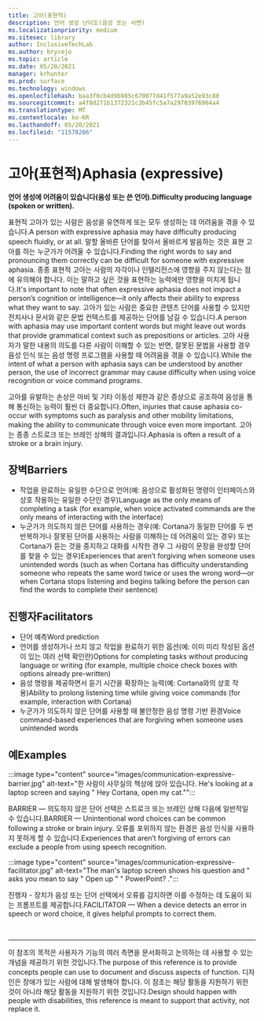 ```yaml
---
title: 고아(표현적)
description: 언어 생성 난이도(음성 또는 서면)
ms.localizationpriority: medium
ms.sitesec: library
author: InclusiveTechLab
ms.author: brycejo
ms.topic: article
ms.date: 05/20/2021
manager: krhunter
ms.prod: surface
ms.technology: windows
ms.openlocfilehash: baa3f0cb4d9b985c670077d41f577a9a52e93c80
ms.sourcegitcommit: a4f8d271b1372321c3b45fc5a7a29703976964a4
ms.translationtype: MT
ms.contentlocale: ko-KR
ms.lasthandoff: 05/20/2021
ms.locfileid: "11578286"
---
```

# <a name="aphasia-expressive"></a><span data-ttu-id="e64b4-103">고아(표현적)</span><span class="sxs-lookup"><span data-stu-id="e64b4-103">Aphasia (expressive)</span></span> 

**<span data-ttu-id="e64b4-104">언어 생성에 어려움이 있습니다(음성 또는 쓴 언어).</span><span class="sxs-lookup"><span data-stu-id="e64b4-104">Difficulty producing language (spoken or written).</span></span>**

<span data-ttu-id="e64b4-105">표현적 고아가 있는 사람은 음성을 유연하게 또는 모두 생성하는 데 어려움을 겪을 수 있습니다.</span><span class="sxs-lookup"><span data-stu-id="e64b4-105">A person with expressive aphasia may have difficulty producing speech fluidly, or at all.</span></span> <span data-ttu-id="e64b4-106">말할 올바른 단어를 찾아서 올바르게 발음하는 것은 표현 고아를 하는 누군가가 어려울 수 있습니다.</span><span class="sxs-lookup"><span data-stu-id="e64b4-106">Finding the right words to say and pronouncing them correctly can be difficult for someone with expressive aphasia.</span></span> <span data-ttu-id="e64b4-107">종종 표현적 고아는 사람의 자각이나 인텔리전스에 영향을 주지 않는다는 점에 유의해야 합니다. 이는 말하고 싶은 것을 표현하는 능력에만 영향을 미치게 됩니다.</span><span class="sxs-lookup"><span data-stu-id="e64b4-107">It's important to note that often expressive aphasia does not impact a person’s cognition or intelligence—it only affects their ability to express what they want to say.</span></span> <span data-ttu-id="e64b4-108">고아가 있는 사람은 중요한 콘텐츠 단어를 사용할 수 있지만 전치사나 문서와 같은 문법 컨텍스트를 제공하는 단어를 남길 수 있습니다.</span><span class="sxs-lookup"><span data-stu-id="e64b4-108">A person with aphasia may use important content words but might leave out words that provide grammatical context such as prepositions or articles.</span></span> <span data-ttu-id="e64b4-109">고아 사용자가 말한 내용의 의도를 다른 사람이 이해할 수 있는 반면, 잘못된 문법을 사용할 경우 음성 인식 또는 음성 명령 프로그램을 사용할 때 어려움을 겪을 수 있습니다.</span><span class="sxs-lookup"><span data-stu-id="e64b4-109">While the intent of what a person with aphasia says can be understood by another person, the use of incorrect grammar may cause difficulty when using voice recognition or voice command programs.</span></span>

<span data-ttu-id="e64b4-110">고아를 유발하는 손상은 마비 및 기타 이동성 제한과 같은 증상으로 공조하여 음성을 통해 통신하는 능력이 훨씬 더 중요합니다.</span><span class="sxs-lookup"><span data-stu-id="e64b4-110">Often, injuries that cause aphasia co-occur with symptoms such as paralysis and other mobility limitations, making the ability to communicate through voice even more important.</span></span> <span data-ttu-id="e64b4-111">고아는 종종 스트로크 또는 브레인 상해의 결과입니다.</span><span class="sxs-lookup"><span data-stu-id="e64b4-111">Aphasia is often a result of a stroke or a brain injury.</span></span>

## <a name="barriers"></a><span data-ttu-id="e64b4-112">장벽</span><span class="sxs-lookup"><span data-stu-id="e64b4-112">Barriers</span></span>
* <span data-ttu-id="e64b4-113">작업을 완료하는 유일한 수단으로 언어(예: 음성으로 활성화된 명령이 인터페이스와 상호 작용하는 유일한 수단인 경우)</span><span class="sxs-lookup"><span data-stu-id="e64b4-113">Language as the only means of completing a task (for example, when voice activated commands are the only means of interacting with the interface)</span></span>
* <span data-ttu-id="e64b4-114">누군가가 의도하지 않은 단어를 사용하는 경우(예: Cortana가 동일한 단어를 두 번 반복하거나 잘못된 단어를 사용하는 사람을 이해하는 데 어려움이 있는 경우) 또는 Cortana가 듣는 것을 중지하고 대화를 시작한 경우 그 사람이 문장을 완성할 단어를 찾을 수 있는 경우)</span><span class="sxs-lookup"><span data-stu-id="e64b4-114">Experiences that aren’t forgiving when someone uses unintended words (such as when Cortana has difficulty understanding someone who repeats the same word twice or uses the wrong word—or when Cortana stops listening and begins talking before the person can find the words to complete their sentence)</span></span> 

## <a name="facilitators"></a><span data-ttu-id="e64b4-115">진행자</span><span class="sxs-lookup"><span data-stu-id="e64b4-115">Facilitators</span></span>
* <span data-ttu-id="e64b4-116">단어 예측</span><span class="sxs-lookup"><span data-stu-id="e64b4-116">Word prediction</span></span>
* <span data-ttu-id="e64b4-117">언어를 생성하거나 쓰지 않고 작업을 완료하기 위한 옵션(예: 이미 미리 작성된 옵션이 있는 여러 선택 확인란)</span><span class="sxs-lookup"><span data-stu-id="e64b4-117">Options for completing tasks without producing language or writing (for example, multiple choice check boxes with options already pre-written)</span></span>
* <span data-ttu-id="e64b4-118">음성 명령을 제공하면서 듣기 시간을 확장하는 능력(예: Cortana와의 상호 작용)</span><span class="sxs-lookup"><span data-stu-id="e64b4-118">Ability to prolong listening time while giving voice commands (for example, interaction with Cortana)</span></span>
* <span data-ttu-id="e64b4-119">누군가가 의도하지 않은 단어를 사용할 때 불안정한 음성 명령 기반 환경</span><span class="sxs-lookup"><span data-stu-id="e64b4-119">Voice command-based experiences that are forgiving when someone uses unintended words</span></span>

## <a name="examples"></a><span data-ttu-id="e64b4-120">예</span><span class="sxs-lookup"><span data-stu-id="e64b4-120">Examples</span></span>

:::image type="content" source="images/communication-expressive-barrier.jpg" alt-text="한 사람이 사무실의 책상에 앉아 있습니다. He's looking at a laptop screen and saying &quot; Hey Cortana, open my cat.&quot;":::

<span data-ttu-id="e64b4-123">BARRIER — 의도하지 않은 단어 선택은 스트로크 또는 브레인 상해 다음에 일반적일 수 있습니다.</span><span class="sxs-lookup"><span data-stu-id="e64b4-123">BARRIER — Unintentional word choices can be common following a stroke or brain injury.</span></span> <span data-ttu-id="e64b4-124">오류를 포위하지 않는 환경은 음성 인식을 사용하지 못하게 할 수 있습니다.</span><span class="sxs-lookup"><span data-stu-id="e64b4-124">Experiences that aren’t forgiving of errors can exclude a people from using speech recognition.</span></span>

:::image type="content" source="images/communication-expressive-facilitator.jpg" alt-text="The man's laptop screen shows his question and &quot; asks you mean to say &quot; Open up &quot; &quot; PowerPoint? .":::

<span data-ttu-id="e64b4-126">진행자 - 장치가 음성 또는 단어 선택에서 오류를 감지하면 이를 수정하는 데 도움이 되는 프롬프트를 제공합니다.</span><span class="sxs-lookup"><span data-stu-id="e64b4-126">FACILITATOR — When a device detects an error in speech or word choice, it gives helpful prompts to correct them.</span></span> 


&nbsp;

[comment]: # (Footer 문)
___
<span data-ttu-id="e64b4-128">이 참조의 목적은 사용자가 기능의 여러 측면을 문서화하고 논의하는 데 사용할 수 있는 개념을 제공하기 위한 것입니다.</span><span class="sxs-lookup"><span data-stu-id="e64b4-128">The purpose of this reference is to provide concepts people can use to document and discuss aspects of function.</span></span> <span data-ttu-id="e64b4-129">디자인은 장애가 있는 사람에 대해 발생해야 합니다. 이 참조는 해당 활동을 지원하기 위한 것이 아니라 해당 활동을 지원하기 위한 것입니다.</span><span class="sxs-lookup"><span data-stu-id="e64b4-129">Design should happen with people with disabilities, this reference is meant to support that activity, not replace it.</span></span> 